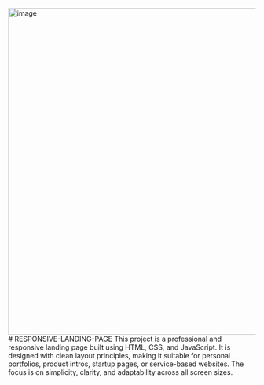 <img width="1230" height="665" alt="image" src="https://github.com/user-attachments/assets/000ee0a4-e2e1-44b2-8385-640f8c2fd944" />
# RESPONSIVE-LANDING-PAGE
This project is a professional and responsive landing page built using HTML, CSS, and JavaScript. It is designed with clean layout principles, making it suitable for personal portfolios, product intros, startup pages, or service-based websites. The focus is on simplicity, clarity, and adaptability across all screen sizes.
